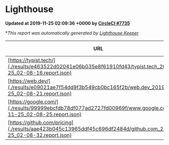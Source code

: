 
# Lighthouse

**Updated at 2019-11-25 02:09:36 +0000 by [CircleCI #7735](https://circleci.com/gh/ItinerisLtd/lighthouse-keeper-example/7735)**

**This report was automatically generated by [Lighthouse Keeper](https://github.com/itinerisltd/lighthouse-keeper)*

| URL | Performance | Accessibility | Best Practices | SEO | PWA | Updated At |
| --- | --- | --- | --- | --- | --- | --- |
| [https://typist.tech/](./results/e463522d02041e06b035e8f61910fd43/typist.tech_2019-11-25_02-08-16.report.json) |  |  |  |  |  | 2019-11-25T02:08:16.080Z |
| [https://web.dev/](./results/e09021ae7f54dd9f3b549cb0bc165f2b/web.dev_2019-11-25_02-08-21.report.json) | 0.91 | 0.9 | 1 | 0.96 | 0.93 | 2019-11-25T02:08:21.739Z |
| [https://google.com/](./results/99999ebcfdb78df077ad2727fd00969f/www.google.com_2019-11-25_02-08-25.report.json) | 0.94 | 0.86 | 0.93 | 0.83 | 0.56 | 2019-11-25T02:08:25.390Z |
| [https://github.com/pricing](./results/aae423b045c13965ddf45c696df2484d/github.com_2019-11-25_02-08-32.report.json) | 0.81 | 0.93 | 0.93 | 0.9 | 0.56 | 2019-11-25T02:08:32.380Z |
